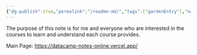 ```yaml
---
{"dg-publish":true,"permalink":"/readme-md/","tags":["gardenEntry"],"noteIcon":"","created":"2024-04-23T17:44:36.198+08:00","updated":"2024-04-23T18:05:15.733+08:00"}
---
```


The purpose of this note is for me and everyone who are interested in the courses to learn and understand each course provides. 

Main Page: https://datacamp-notes-online.vercel.app/